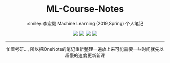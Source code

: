 <h1 align="center">ML-Course-Notes</h1>
<p align="center">:smiley:李宏毅 Machine Learning (2019,Spring) 个人笔记</p>

<p align="center">
<a href="https://github.com/ETCartman/ML-Course-Notess/blob/master/LICENSE"><img src="https://img.shields.io/github/license/mashape/apistatus.svg"></a>
<a href="https://github.com/ETCartman/ML-Course-Notes/issues"><img src="https://img.shields.io/github/issues/ETCartman/ML-Course-Notes.svg"></a>
<a href="https://github.com/ETCartman/ML-Course-Notes/network/members"><img src="https://img.shields.io/github/forks/ETCartman/ML-Course-Notes.svg"></a>
<a href="https://github.com/ETCartman/ML-Course-Notes/stargazers"><img src="https://img.shields.io/github/stars/ETCartman/ML-Course-Notes.svg"></a>
</p>

---
<p align="center">忙着考研..., 所以把OneNote的笔记重新整理一遍放上来可能需要一些时间就先以超慢的速度更新新课</p>
